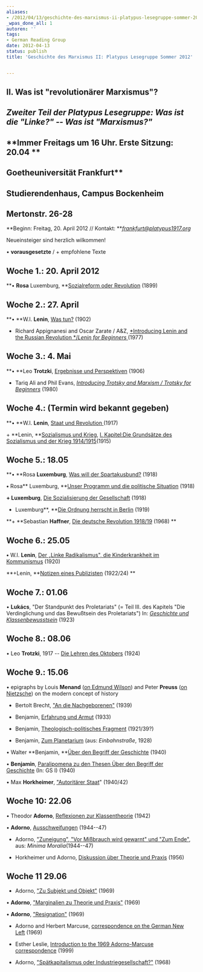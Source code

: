 ```yaml
---
aliases:
- /2012/04/13/geschichte-des-marxismus-ii-platypus-lesegruppe-sommer-2012
_wpas_done_all: 1
autoren: ''
tags:
- German Reading Group
date: 2012-04-13
status: publish
title: 'Geschichte des Marxismus II: Platypus Lesegruppe Sommer 2012'


---
```

**II. Was ist "revolutionärer Marxismus"?**
-

## *Zweiter Teil der Platypus Lesegruppe: Was ist die "Linke?" -- Was ist "Marxismus?"*


**Immer Freitags um 16 Uhr. Erste Sitzung: 20.04 **
---





## Goetheuniversität Frankfurt**

## Studierendenhaus, Campus Bockenheim

## Mertonstr. 26-28

**Beginn: Freitag, 20. April 2012 // Kontakt: ***frankfurt@platypus1917.org*

Neueinsteiger sind herzlich wilkommen!







• **vorausgesetzte** / + empfohlene Texte







## Woche 1.: 20. April 2012



**• **Rosa** Luxemburg, **[Sozialreform oder Revolution](http://www.marxists.org/deutsch/archiv/luxemburg/1899/sozrefrev/) (1899)











## Woche 2.: 27. April





**• **W.I. **Lenin**, [Was tun?](http://www.marxists.org/deutsch/archiv/lenin/1902/wastun/index.htm) (1902)





+ Richard Appignanesi and Oscar Zarate / A&Z, [*Introducing Lenin and the Russian Revolution */*Lenin for Beginners* ](http://www.mediafire.com/file/m9h72nf0swd1bac/leninforbeginners1978.pdf)(1977)













## Woche 3.: 4. Mai

**• **Leo **Trotzki**, [Ergebnisse und Perspektiven](http://www.marxists.org/deutsch/archiv/trotzki/1906/erg-pers/index.htm) (1906)

+ Tariq Ali and Phil Evans, [*Introducing Trotsky and Marxism */* Trotsky for Beginners*](http://www.mediafire.com/file/m7cbbnzc1iwlxkw/trotskyforbeginners1980.pdf) (1980)







## Woche 4.: (Termin wird bekannt gegeben)

**• **W.I. **Lenin**, [Staat und Revolution ](http://www.marxists.org/deutsch/archiv/lenin/1917/staatrev/index.htm)(1917)

+ **Lenin, **[Sozialismus und Krieg](http://www.marxists.org/deutsch/archiv/lenin/1915/krieg/index.htm), [I. Kapitel:Die Grundsätze des Sozialismus und der Krieg 1914/1915](http://www.marxists.org/deutsch/archiv/lenin/1915/krieg/kap1.htm)(1915)







## Woche 5.: 18.05

**• **Rosa **Luxemburg**, [Was will der Spartakusbund?](http://www.marxists.org/deutsch/archiv/luxemburg/1918/12/waswill.htm) (1918)

**•** Rosa** Luxemburg, **[Unser Programm und die politische Situation](http://www.marxists.org/deutsch/archiv/luxemburg/1918/12/programm.html) (1918)



**+ Luxemburg**, [Die Sozialisierung der Gesellschaft](http://archiv2007.sozialisten.de/politik/publikationen/disput/view_html?zid=3483&bs=1&n=0) (1918)





+ Luxemburg**, **[Die Ordnung herrscht in Berlin](http://www.marxists.org/deutsch/archiv/luxemburg/1919/01/ordnung.htm) (1919)





**+ **Sebastian **Haffner**, [Die deutsche Revolution 1918/19](http://www.amazon.de/Die-deutsche-Revolution-1918-19/dp/349961622X/ref=sr_1_5?ie=UTF8&qid=1334249404&sr=8-5) (1968)
**









## Woche 6.: 25.05

**•** W.I. **Lenin**, [Der „Linke Radikalismus", die Kinderkrankheit im Kommunismus](http://www.marxists.org/deutsch/archiv/lenin/1920/linksrad/index.html) (1920)

**+Lenin, **[Notizen eines Publizisten](http://sascha313.blog.de/2011/10/03/lenin-besteigen-hoher-berge-11959934/) (1922/24)
**







## Woche 7.: 01.06

• **Lukács**, "Der Standpunkt des Proletariats" (= Teil III. des Kapitels "Die Verdinglichung und das Bewußtsein des Proletariats") In: [*Geschichte und Klassenbewusstsein*](http://coghnorti.files.wordpress.com/2010/08/lukacs-geschichte-klassenbewusstseinocr.pdf) (1923)







## Woche 8.: 08.06

• Leo **Trotzki**, 1917 -- [Die Lehren des Oktobers](http://www.marxists.org/deutsch/archiv/trotzki/1924/lehren/index.htm) (1924)







## Woche 9.: 15.06



• epigraphs by Louis **Menand** ([on Edmund Wilson](/file/readings/menandlouis_edmundwilsonfinlandstationintro2003.pdf)) and Peter **Preuss** ([on Nietzsche](/file/readings/preusspeter_nietzschehistoryintro1980.pdf)) on the modern concept of history





+ Bertolt Brecht, ["An die Nachgeborenen"](http://www.schmidt-salomon.de/brecht.htm) (1939)





+ Benjamin, [Erfahrung und Armut](http://www.textlog.de/benjamin-erfahrung-armut.html) (1933)





+ Benjamin, [Theologisch-politisches Fragment](http://www.textlog.de/benjamin-theologisch-politisches-fragment.html) (1921/39?)

+ Benjamin, [Zum Planetarium](http://germany.platypus1917.org/file/readings/Banjamin-Zum-Planetarium.pdf) (aus: *Einbahnstraße*, 1928)





• Walter **Benjamin, **[Über den Begriff der Geschichte](http://www.culture.hu-berlin.de/hb/files/Benjamin_Ueber_den_Begriff_der_Geschichte.pdf) (1940)





• **Benjamin**, [Paralipomena zu den Thesen Über den Begriff der Geschichte](http://germany.platypus1917.org/file/readings/Benjamin-Paralipomena-zu-den-Thesen-u%CC%88ber-den-Begriff-der-Geschichte.pdf) (In: GS I) (1940)

• Max **Horkheimer**, ["Autoritärer Staat](http://projekte.free.de/a2k2/mainpage.php/mainpage.php?cat=archiv&id=1489)" (1940/42)









## Woche 10: 22.06



• Theodor **Adorno**, [Reflexionen zur Klassentheorie](http://germany.platypus1917.org/file/readings/Adorno-Reflexionen-zur-Klassentheorie.pdf) (1942)

• **Adorno**, [Ausschweifungen](http://germany.platypus1917.org/file/readings/Adorno-Ausschweifungen.pdf) (1944--47)

+ Adorno, ["Zuneigung", "Vor Mißbrauch wird gewarnt" und "Zum Ende"](http://germany.platypus1917.org/file/readings/Adorno-Minima-Moralia-Ausz%C3%BCge.pdf), aus: *Minima Moralia*(1944--47)

+ Horkheimer und Adorno, [Diskussion über Theorie und Praxis](/file/readings/horkheimeradorno_theorieundpraxis1956.pdf) (1956)









## Woche 11 29.06



+ Adorno, ["Zu Subjekt und Objekt"](http://germany.platypus1917.org/file/readings/Adorno-Zu-Subjekt-und-Objekt.pdf) (1969)

• **Adorno**, ["Marginalien zu Theorie und Praxis"](http://germany.platypus1917.org/file/readings/Adorno-Marginalien-zu-Theorie-und-Praxis.pdf) (1969)

• **Adorno**, ["Resignation"](http://germany.platypus1917.org/file/readings/Adorno-Resignation.pdf) (1969)

+ Adorno and Herbert Marcuse, [correspondence on the German New Left](/file/readings/adornomarcuse_germannewleft.pdf) (1969)

+ Esther Leslie, [Introduction to the 1969 Adorno-Marcuse correspondence](/file/readings/leslieesther_adornomarcusenewleft.pdf) (1999)

+ Adorno, ["Spätkapitalismus oder Industriegesellschaft?"](http://germany.platypus1917.org/file/readings/Adorno-Sp%C3%A4tkapitalismus-oder-Industriegesellschaft.pdf) (1968)

